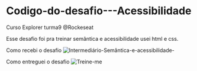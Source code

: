 # Codigo-do-desafio---Acessibilidade
Curso Explorer turma9 @Rockeseat 

Esse desafio foi pra treinar semântica e acessibilidade usei html e css.

Como recebi o desafio
![Intermediário-Semântica-e-acessibilidade-](https://user-images.githubusercontent.com/58272413/216797873-be7eb64e-0fac-4f93-a531-2a620881f052.png)


Como entreguei o desafio
![Treine-me](https://user-images.githubusercontent.com/58272413/216797920-1cfe3450-e595-4695-8f8f-6579ceb9ddbf.png)
